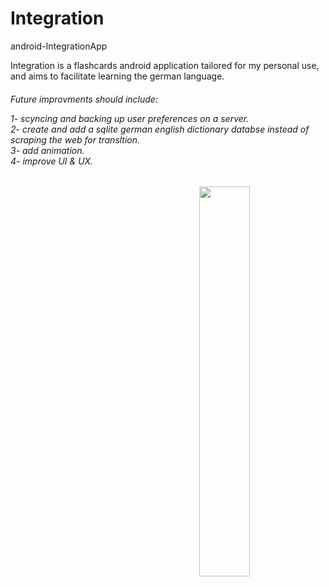 # Integration
android-IntegrationApp

Integration is a flashcards android application tailored for my personal use, and aims to facilitate learning the german language.

<h6>
Future improvments should include:<br>

1- scyncing and backing up user preferences on a server. <br>
2- create and add a sqlite german english dictionary databse instead of scraping the web for transltion. <br>
3- add animation. <br>
4- improve UI & UX. <br>
</h6>


<img align="right" width="40%" margin="auto 5% auto 5%" height="auto"  src="https://user-images.githubusercontent.com/54249093/88608399-f780e680-d081-11ea-862f-d61f98163687.jpg">


